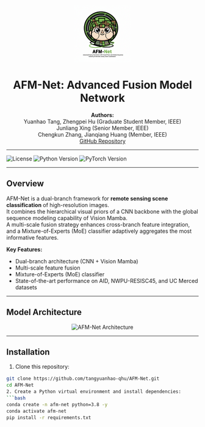 <p align="center">
  <img src="docs/logo.png" alt="AFM-Net Logo" width="150"/>
</p>

<h1 align="center">AFM-Net: Advanced Fusion Model Network</h1>

<p align="center">
  <strong>Authors:</strong><br>
  Yuanhao Tang, Zhengpei Hu (Graduate Student Member, IEEE)<br>
  Junliang Xing (Senior Member, IEEE)<br>
  Chengkun Zhang, Jianqiang Huang (Member, IEEE)<br>
  <a href="https://github.com/tangyuanhao-qhu/AFM-Net">GitHub Repository</a>
</p>

---

![License](https://img.shields.io/badge/License-MIT-blue)
![Python Version](https://img.shields.io/badge/Python-3.8%2B-green)
![PyTorch Version](https://img.shields.io/badge/PyTorch-1.12%2B-orange)

---

## Overview

AFM-Net is a dual-branch framework for **remote sensing scene classification** of high-resolution images.  
It combines the hierarchical visual priors of a CNN backbone with the global sequence modeling capability of Vision Mamba.  
A multi-scale fusion strategy enhances cross-branch feature integration, and a Mixture-of-Experts (MoE) classifier adaptively aggregates the most informative features.

**Key Features:**
- Dual-branch architecture (CNN + Vision Mamba)
- Multi-scale feature fusion
- Mixture-of-Experts (MoE) classifier
- State-of-the-art performance on AID, NWPU-RESISC45, and UC Merced datasets

---

## Model Architecture

<p align="center">
  <img src="docs/fig1.png" alt="AFM-Net Architecture" width="700"/>
</p>

---

## Installation

1. Clone this repository:
```bash
git clone https://github.com/tangyuanhao-qhu/AFM-Net.git
cd AFM-Net
2. Create a Python virtual environment and install dependencies:
```bash
conda create -n afm-net python=3.8 -y
conda activate afm-net
pip install -r requirements.txt
